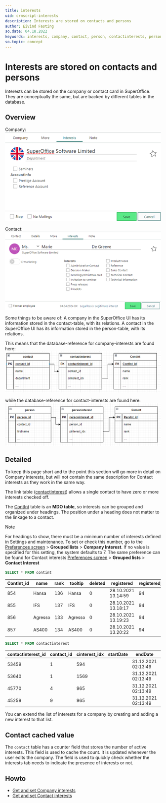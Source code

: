 ```yaml
---
title: interests
uid: crmscript-interests
description: Interests are stored on contacts and persons
author: Eivind Fasting
so.date: 04.18.2022
keywords: interests, company, contact, person, contactinterests, personinterests, companyinterests, ContInt, PersInt
so.topic: concept
---
```


# Interests are stored on contacts and persons

Interests can be stored on the company or contact card in SuperOffice. They are conceptually the same, but are backed by different tables in the database.

## Overview

Company:
![Interest tab on company card -screenshot][img1]

Contact:
![Interest tab on contact card -screenshot][img2]

Some things to be aware of:
A company in the SuperOffice UI has its information stored in the contact-table, with its relations.
A contact in the SuperOffice UI has its information stored in the person-table, with its relations.

This means that the database-reference for company-interests are found here:
![ComapnyInterestLinkTable diagram][img3]

while the database-reference for contact-interests are found here:
![ContactInterestLinkTable diagram][img4]

## Detailed

To keep this page short and to the point this section will go more in detail on Company interests, but will not contain the same description for Contact interests as they work in the same way.

The link table ([contactinterest][1]) allows a single contact to have zero or more interests checked off.

The [ContInt][2] table is an **MDO table**, so interests can be grouped and organized under headings. The position under a heading does not matter to the linkage to a contact.

> [!NOTE]
> For headings to show, there must be a minimum number of interests defined in Settings and maintenance. To set or check this number, go to the [Preferences screen][3] > **Grouped lists** > **Company Interest**. If no value is specified for this setting, the system defaults to 7.
> The same preference can be found for Contact interests [Preferences screen][3] > **Grouped lists** > **Contact Interest**

```SQL
SELECT * FROM contint
```

| ContInt_id | name | rank | tooltip | deleted | registered | registered_associate_id |
|---|---|---|---|---|---|---|
| 854 | Hansa | 136 | Hansa | 0 | 28.10.2021 13.14:59 | 94 |
| 855 | IFS | 137 | IFS | 0 | 28.10.2021 13.18:17 | 94 |
| 856 | Agresso | 133 | Agresso | 0 | 28.10.2021 13.19:23 | 94 |
| 857 | AS400 | 134 | AS400 | 0 | 28.10.2021 13.20:22 | 94 |

```SQL
SELECT * FROM contactinterest
```

| contactinterest_id | contact_id | cinterest_idx | startDate | endDate | flags | registered |
|---|---|---|---|---|---|---|
| 53459 | 1 | 594 | | 31.12.2021 02:13:49 | 0 | 28.10.2021 13.14:59 |
| 53640 | 1 | 1569 | | 31.12.2021 02:13:49 | 0 | 28.10.2021 13.14:59 |
| 45770 | 4 | 965 | | 31.12.2021 02:13:49| 0 | 28.10.2021 13.14:59 |
| 45259 | 9 | 965 | | 31.12.2021 02:13:49| 0 | 28.10.2021 13.14:59 |

You can extend the list of interests for a company by creating and adding a new interest to that list.

## Contact cached value

The `contact` table has a counter field that stores the number of active interests. This field is used to cache the count. It is updated whenever the user edits the company. The field is used to quickly check whether the interests tab needs to indicate the presence of interests or not.

## Howto

* [Get and set Company interests][4]
* [Get and set Contact interests][5]

<!-- Referenced links -->
[1]: ../../../../database/tables/contactinterest.md
[2]: ../../../../database/tables/contint.md
[3]: ../../../../admin/preferences/learn/index.md
[4]: company-interests.md
[5]: contact-interests.md

<!-- Referenced images -->
[img1]: media/company-interests.png
[img2]: media/contact-interests.png
[img3]: media/company-interests-table-relation.png
[img4]: media/contact-interests-table-relation.png